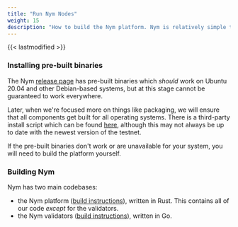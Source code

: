 ```yaml
---
title: "Run Nym Nodes"
weight: 15
description: "How to build the Nym platform. Nym is relatively simple to build and run on Mac OS X, Linux, and Windows."
---
```


{{< lastmodified >}}

### Installing pre-built binaries

The Nym [release page](https://github.com/nymtech/nym/releases) has pre-built binaries which _should_ work on Ubuntu 20.04 and other Debian-based systems, but at this stage cannot be guaranteed to work everywhere.

Later, when we're focused more on things like packaging, we will ensure that all components get built for all operating systems. There is a third-party install script which can be found [here](https://github.com/gyrusdentatus/nym_autoinstall), although this may not always be up to date with the newest version of the testnet.

If the pre-built binaries don't work or are unavailable for your system, you will need to build the platform yourself.

### Building Nym

Nym has two main codebases:

- the Nym platform ([build instructions](build-nym)), written in Rust. This contains all of our code _except_ for the validators.
- the Nym validators ([build instructions](validators)), written in Go.
